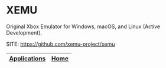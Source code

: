 # XEMU

 Original Xbox Emulator for Windows, macOS, and Linux (Active Development).

 SITE: https://github.com/xemu-project/xemu

 | [Applications](https://portable-linux-apps.github.io/apps.html) | [Home](https://portable-linux-apps.github.io)
 | --- | --- |
